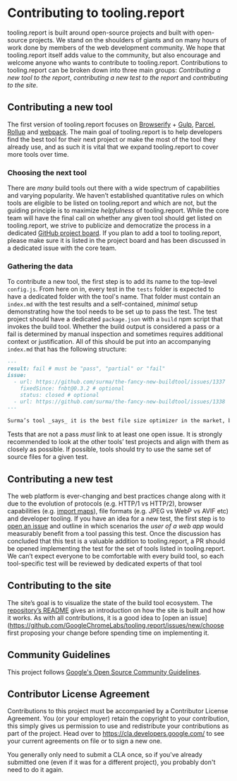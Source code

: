 # Contributing to tooling.report

tooling.report is built around open-source projects and built with open-source projects. We stand on the shoulders of giants and on many hours of work done by members of the web development community. We hope that tooling.report itself adds value to the community, but also encourage and welcome anyone who wants to contribute to tooling.report. Contributions to tooling.report can be broken down into three main groups: _Contributing a new tool to the report_, _contributing a new test to the report_ and _contributing to the site_.

## Contributing a new tool

The first version of tooling.report focuses on [Browserify](http://browserify.org/) + [Gulp](https://gulpjs.com/), [Parcel](https://parceljs.org/), [Rollup](https://rollupjs.org/) and [webpack](https://webpack.js.org/). The main goal of tooling.report is to help developers find the best tool for their next project or make the most of the tool they already use, and as such it is vital that we expand tooling.report to cover more tools over time.

### Choosing the next tool

There are _many_ build tools out there with a wide spectrum of capabilities and varying popularity. We haven’t established quantitative rules on which tools are eligible to be listed on tooling.report and which are not, but the guiding principle is to maximize _helpfulness_ of tooling.report. While the core team will have the final call on whether any given tool should get listed on tooling.report, we strive to publicize and democratize the process in a dedicated [GitHub project board](https://github.com/GoogleChromeLabs/tooling.report/projects/2). If you plan to add a tool to tooling.report, please make sure it is listed in the project board and has been discussed in a dedicated issue with the core team.

### Gathering the data

To contribute a new tool, the first step is to add its name to the top-level `config.js`. From here on in, every test in the `tests` folder is expected to have a dedicated folder with the tool's name. That folder must contain an `index.md` with the test results and a self-contained, _minimal_ setup demonstrating how the tool needs to be set up to pass the test. The test project should have a dedicated `package.json` with a `build` npm script that invokes the build tool. Whether the build output is considered a pass or a fail is determined by manual inspection and sometimes requires additional context or justification. All of this should be put into an accompanying `index.md` that has the following structure:

```markdown
---
result: fail # must be "pass", "partial" or "fail"
issue:
  - url: https://github.com/surma/the-fancy-new-buildtool/issues/1337
    fixedSince: fnbt@0.3.2 # optional
    status: closed # optional
  - url: https://github.com/surma/the-fancy-new-buildtool/issues/1338
---

Surma’s tool _says_ it is the best file size optimizer in the market, but it appends a self-aggrandizing comment banner to every file that repeatedly links to various HTTP203 video episodes, unnecessarily inflating file size.
```

Tests that are not a pass _must_ link to at least one open issue. It is strongly recommended to look at the other tools’ test projects and align with them as closely as possible. If possible, tools should try to use the same set of source files for a given test.

## Contributing a new test

The web platform is ever-changing and best practices change along with it due to the evolution of protocols (e.g. HTTP/1 vs HTTP/2), browser capabilities (e.g. [import maps](https://www.youtube.com/watch?v=yOcgGSCrn-c)), file formats (e.g. JPEG vs WebP vs AVIF etc) and developer tooling. If you have an idea for a new test, the first step is to [open an issue](https://github.com/GoogleChromeLabs/tooling.report/issues/new/choose) and outline in which scenarios the _user of a web app_ would measurably benefit from a tool passing this test. Once the discussion has concluded that this test is a valuable addition to tooling.report, a PR should be opened implementing the test for the set of tools listed in tooling.report. We can’t expect everyone to be comfortable with every build tool, so each tool-specific test will be reviewed by dedicated experts of that tool

## Contributing to the site

The site’s goal is to visualize the state of the build tool ecosystem. The [repository’s README](https://github.com/GoogleChromeLabs/tooling.report#readme) gives an introduction on how the site is built and how it works. As with all contributions, it is a good idea to [open an issue](https://github.com/GoogleChromeLabs/tooling.report/issues/new/choose first proposing your change before spending time on implementing it.

## Community Guidelines

This project follows [Google's Open Source Community
Guidelines](https://opensource.google.com/conduct/).

## Contributor License Agreement

Contributions to this project must be accompanied by a Contributor License
Agreement. You (or your employer) retain the copyright to your contribution,
this simply gives us permission to use and redistribute your contributions as
part of the project. Head over to <https://cla.developers.google.com/> to see
your current agreements on file or to sign a new one.

You generally only need to submit a CLA once, so if you've already submitted one
(even if it was for a different project), you probably don't need to do it
again.
